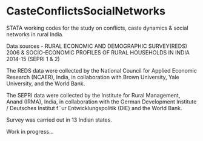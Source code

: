 # CasteConflictsSocialNetworks
STATA working codes for the study on conflicts, caste dynamics &amp; social networks in rural India.

Data sources - RURAL ECONOMIC AND DEMOGRAPHIC SURVEY(REDS) 2006 & SOCIO-ECONOMIC PROFILES OF RURAL HOUSEHOLDS IN INDIA 2014-15 (SEPRI 1 & 2)

The REDS data were collected by the National Council for Applied Economic Research (NCAER), India, in collaboration with Brown University, Yale University, and the World Bank.

The SEPRI data were collected by the Institute for Rural Management, Anand (IRMA), India, in collaboration with the German Development Institute / Deutsches Institut f¨ur Entwicklungspolitik (DIE) and the World Bank. 


Survey was carried out in 13 Indian states.

Work in progress...

